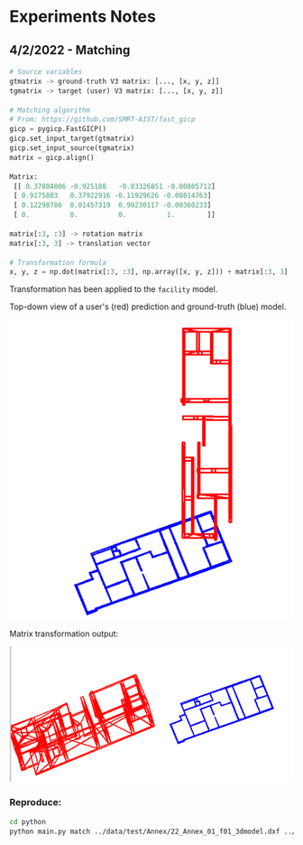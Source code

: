 # Experiments Notes

## 4/2/2022 - Matching

``` python
# Source variables
gtmatrix -> ground-truth V3 matrix: [..., [x, y, z]]
tgmatrix -> target (user) V3 matrix: [..., [x, y, z]]

# Matching algorithm
# From: https://github.com/SMRT-AIST/fast_gicp
gicp = pygicp.FastGICP()
gicp.set_input_target(gtmatrix)
gicp.set_input_source(tgmatrix)
matrix = gicp.align()

Matrix: 
 [[ 0.37804806 -0.925188   -0.03326851 -0.00805712]
 [ 0.9175803   0.37922916 -0.11929626 -0.00814763]
 [ 0.12298786  0.01457319  0.99230117 -0.00360233]
 [ 0.          0.          0.          1.        ]]

matrix[:3, :3] -> rotation matrix
matrix[:3, 3] -> translation vector

# Transformation formula
x, y, z = np.dot(matrix[:3, :3], np.array([x, y, z])) + matrix[:3, 3]
```

Transformation has been applied to the `facility` model.

Top-down view of a user's (red) prediction and ground-truth (blue) model.

![Source](.github/assets/matching-source-04022022.png)

Matrix transformation output:

![Target](.github/assets/matching-results-04022022.png)

### Reproduce:

```bash
cd python
python main.py match ../data/test/Annex/22_Annex_01_f01_3dmodel.dxf ../data/users/Annex/22_Annex_01_F1_s0p01m.dxf
```